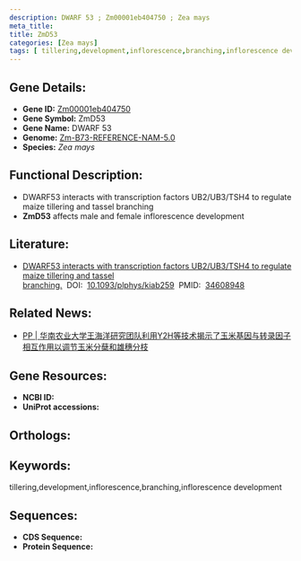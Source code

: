 ```yaml
---
description: DWARF 53 ; Zm00001eb404750 ; Zea mays
meta_title:
title: ZmD53
categories: [Zea mays]
tags: [ tillering,development,inflorescence,branching,inflorescence development ]
---
```


## Gene Details:
- **Gene ID:**	[Zm00001eb404750]()
- **Gene Symbol:** ZmD53
- **Gene Name:** DWARF 53
- **Genome:** [Zm-B73-REFERENCE-NAM-5.0]()
- **Species:** *Zea mays*

## Functional Description:
   - DWARF53 interacts with transcription factors UB2/UB3/TSH4 to regulate maize tillering and tassel branching
   - **ZmD53** affects male and female inflorescence development

## Literature:
   - [DWARF53 interacts with transcription factors UB2/UB3/TSH4 to regulate maize tillering and tassel branching.]( https://academic.oup.com/plphys/article/187/2/947/6294939?login=true)&nbsp;&nbsp;DOI:&nbsp;&nbsp;[10.1093/plphys/kiab259](https://academic.oup.com/plphys/article/187/2/947/6294939?login=true)&nbsp;&nbsp;PMID:&nbsp;&nbsp;[34608948](https://pubmed.ncbi.nlm.nih.gov/34608948/)

## Related News:
   - [PP | 华南农业大学王海洋研究团队利用Y2H等技术揭示了玉米基因与转录因子相互作用以调节玉米分蘖和雄穗分枝](https://mp.weixin.qq.com/s?__biz=Mzg3MDEwNDEyMg==&mid=2247511949&idx=4&sn=ea3b61a2ce66d827577db725a7778f1b&chksm=ce9002d8f9e78bce4c4f21a3570dad923ac2554930c700f70552b085a8bc4b88065b3e7363b6&scene=27#wechat_redirect)

## Gene Resources:
- **NCBI ID:** [](https://www.ncbi.nlm.nih.gov/gene/?term=)
- **UniProt accessions:** [](https://www.uniprot.org/uniprotkb//entry)

## Orthologs:

## Keywords:
tillering,development,inflorescence,branching,inflorescence development

## Sequences:
- **CDS Sequence:**
- **Protein Sequence:**
